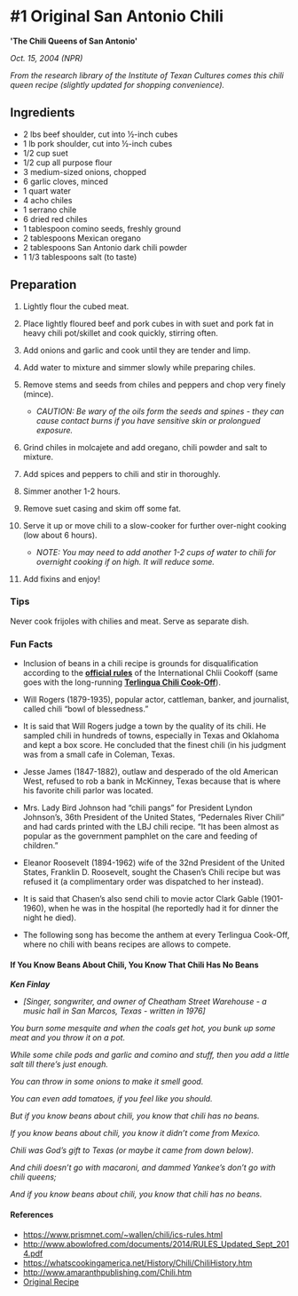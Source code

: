# #1 Original San Antonio Chili

__'The Chili Queens of San Antonio'__

*Oct. 15, 2004 (NPR)*

*From the research library of the Institute of Texan Cultures comes this chili queen recipe (slightly updated for shopping convenience).*

## Ingredients

- 2 lbs beef shoulder, cut into ½-inch cubes
- 1 lb pork shoulder, cut into ½-inch cubes
- 1/2 cup suet
- 1/2 cup all purpose flour
- 3 medium-sized onions, chopped
- 6 garlic cloves, minced
- 1 quart water
- 4 acho chiles
- 1 serrano chile
- 6 dried red chiles
- 1 tablespoon comino seeds, freshly ground
- 2 tablespoons Mexican oregano
- 2 tablespoons San Antonio dark chili powder
- 1 1/3 tablespoons salt (to taste)

## Preparation

1. Lightly flour the cubed meat.

2. Place lightly floured beef and pork cubes in with suet and pork fat in heavy chili pot/skillet and cook quickly, stirring often.

3. Add onions and garlic and cook until they are tender and limp.

4. Add water to mixture and simmer slowly while preparing chiles.

5. Remove stems and seeds from chiles and peppers and chop very finely (mince).

    - *CAUTION: Be wary of the oils form the seeds and spines - they can cause contact burns if you have sensitive skin or prolongued exposure.*


6. Grind chiles in molcajete and add oregano, chili powder and salt to mixture.

7. Add spices and peppers to chili and stir in thoroughly.

7. Simmer another 1-2 hours.

8. Remove suet casing and skim off some fat.

9. Serve it up or move chili to a slow-cooker for further over-night cooking (low about 6 hours).

    - *NOTE: You may need to add another 1-2 cups of water to chili for overnight cooking if on high. It will reduce some.*


10. Add fixins and enjoy!


### Tips

Never cook frijoles with chilies and meat.
Serve as separate dish.

### Fun Facts

- Inclusion of beans in a chili recipe is grounds for disqualification according to the __[official rules](https://www.prismnet.com/~wallen/chili/ics-rules.html)__ of the International Chlii Cookoff (same goes with the long-running __[Terlingua Chili Cook-Off](http://www.abowlofred.com/Tolbert_Rules.htm)__).

- Will Rogers (1879-1935), popular actor, cattleman, banker, and journalist, called chili “bowl of blessedness.”

- It is said that Will Rogers judge a town by the quality of its chili.  He sampled chili in hundreds of towns, especially in Texas and Oklahoma and kept a box score.  He concluded that the finest chili (in his judgment was from a small cafe in Coleman, Texas.

- Jesse James (1847-1882), outlaw and desperado of the old American West, refused to rob a bank in McKinney, Texas because that is where his favorite chili parlor was located.

- Mrs. Lady Bird Johnson had “chili pangs” for President Lyndon Johnson’s, 36th President of the United States, “Pedernales River Chili” and had cards printed with the LBJ chili recipe.  “It has been almost as popular as the government pamphlet on the care and feeding of children.”

- Eleanor Roosevelt (1894-1962) wife of the 32nd President of the United States, Franklin D. Roosevelt, sought the Chasen’s Chili recipe but was refused it (a complimentary order was dispatched to her instead).

- It is said that Chasen’s also send chili to movie actor Clark Gable (1901-1960), when he was in the hospital (he reportedly had it for dinner the night he died).

- The following song has become the anthem at every Terlingua Cook-Off, where no chili with beans recipes are allows to compete.


#### If You Know Beans About Chili, You Know That Chili Has No Beans

__*Ken Finlay*__
- *[Singer, songwriter, and owner of Cheatham Street Warehouse - a music hall in San Marcos, Texas - written in 1976]*

*You burn some mesquite and when the coals get hot, you bunk up some meat and you throw it on a pot.*

*While some chile pods and garlic and comino and stuff, then you add a little salt till there’s just enough.*

*You can throw in some onions to make it smell good.*

*You can even add tomatoes, if you feel like you should.*

*But if you know beans about chili, you know that chili has no beans.*

*If you know beans about chili, you know it didn’t come from Mexico.*

*Chili was God’s gift to Texas (or maybe it came from down below).*

*And chili doesn’t go with macaroni, and dammed Yankee’s don’t go with chili queens;*

*And if you know beans about chili, you know that chili has no beans.*

#### References

- https://www.prismnet.com/~wallen/chili/ics-rules.html
- http://www.abowlofred.com/documents/2014/RULES_Updated_Sept_2014.pdf
- https://whatscookingamerica.net/History/Chili/ChiliHistory.htm
- http://www.amaranthpublishing.com/Chili.htm
- [Original Recipe](https://www.npr.org/templates/story/story.php?storyId=4108397)
